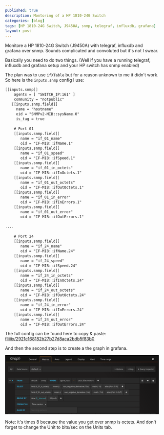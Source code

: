 ```yaml
---
published: true
description: Montoring of a HP 1810-24G Switch
categories: [blog]
tags: [HP 1810-24G Switch, J9450A, snmp, telegraf, influxdb, grafana]
layout: post
---
```



Monitore a HP 1810-24G Switch (J9450A) with telegraf, influxdb and grafana over snmp.
Sounds complicated and convoluted but it's not I swear. 

Basically you need to do two things. (Well if you have a running telegraf, influxdb and grafana setup and your 
HP switch has snmp enabled)

The plan was to use `ifXTable` but for a reason unknown to me it didn't work. So here is the `inputs.snmp` config I use: 


```
[[inputs.snmp]]
    agents = [ "SWITCH_IP:161" ]
    community = "notpublic"
   [[inputs.snmp.field]]
     name = "hostname"
     oid = "SNMPv2-MIB::sysName.0"
     is_tag = true
   
    # Port 01
    [[inputs.snmp.field]]
       name = "if_01_name"
       oid = "IF-MIB::ifName.1" 
    [[inputs.snmp.field]]
       name = "if_01_speed"
       oid = "IF-MIB::ifSpeed.1" 
    [[inputs.snmp.field]]
       name = "if_01_in_octets"
       oid = "IF-MIB::ifInOctets.1" 
    [[inputs.snmp.field]]
       name = "if_01_out_octets"
       oid = "IF-MIB::ifOutOctets.1" 
    [[inputs.snmp.field]]
       name = "if_01_in_error"
       oid = "IF-MIB::ifInErrors.1" 
    [[inputs.snmp.field]]
       name = "if_01_out_error"
       oid = "IF-MIB::ifOutErrors.1" 

....     

    # Port 24
    [[inputs.snmp.field]]
       name = "if_24_name"
       oid = "IF-MIB::ifName.24" 
    [[inputs.snmp.field]]
       name = "if_24_speed"
       oid = "IF-MIB::ifSpeed.24" 
    [[inputs.snmp.field]]
       name = "if_24_in_octets"
       oid = "IF-MIB::ifInOctets.24" 
    [[inputs.snmp.field]]
       name = "if_24_out_octets"
       oid = "IF-MIB::ifOutOctets.24" 
    [[inputs.snmp.field]]
       name = "if_24_in_error"
       oid = "IF-MIB::ifInErrors.24" 
    [[inputs.snmp.field]]
       name = "if_24_out_error"
       oid = "IF-MIB::ifOutErrors.24"
```

The full config can be found here to copy & paste: [fliiiix/2921c168182b27b27d8aca2bdb5f83b0](https://gist.github.com/fliiiix/2921c168182b27b27d8aca2bdb5f83b0)


And then the second step is to create a the graph in grafana.

![grafana config](/blog-bilder/2018-03-27-Telegraf-snmp-HP-switch-monitoring.png)

Note: it's times 8 because the value you get over snmp is octets. And don't forget to change the Unit to bits/sec on the Units tab.


